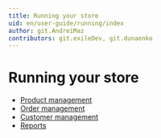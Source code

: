 ```yaml
---
title: Running your store
uid: en/user-guide/running/index
author: git.AndreiMaz
contributors: git.exileDev, git.dunaenko
---
```

# Running your store

* [Product management](xref:en/user-guide/running/product-management/index)
* [Order management](xref:en/user-guide/running/order-management/index)
* [Customer management](xref:en/user-guide/running/customer-management/index)
* [Reports](xref:en/user-guide/running/reports/index)
